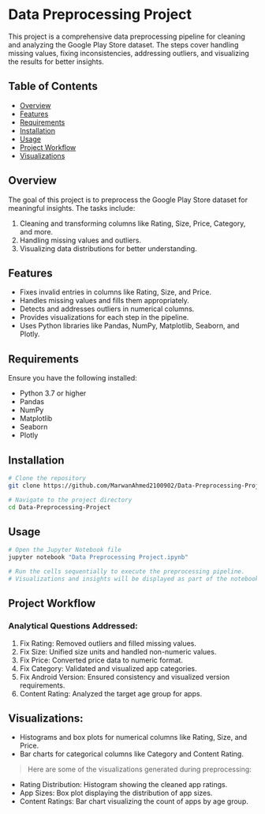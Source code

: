 # Data Preprocessing Project

This project is a comprehensive data preprocessing pipeline for cleaning and analyzing the Google Play Store dataset. The steps cover handling missing values, fixing inconsistencies, addressing outliers, and visualizing the results for better insights.

## Table of Contents
- [Overview](#overview)
- [Features](#features)
- [Requirements](#requirements)
- [Installation](#installation)
- [Usage](#usage)
- [Project Workflow](#project-workflow)
- [Visualizations](#visualizations)

## Overview
The goal of this project is to preprocess the Google Play Store dataset for meaningful insights. The tasks include:
1. Cleaning and transforming columns like Rating, Size, Price, Category, and more.
2. Handling missing values and outliers.
3. Visualizing data distributions for better understanding.

## Features
- Fixes invalid entries in columns like Rating, Size, and Price.
- Handles missing values and fills them appropriately.
- Detects and addresses outliers in numerical columns.
- Provides visualizations for each step in the pipeline.
- Uses Python libraries like Pandas, NumPy, Matplotlib, Seaborn, and Plotly.

## Requirements
Ensure you have the following installed:
- Python 3.7 or higher
- Pandas
- NumPy
- Matplotlib
- Seaborn
- Plotly

## Installation
```bash
# Clone the repository
git clone https://github.com/MarwanAhmed2100902/Data-Preprocessing-Project.git

# Navigate to the project directory
cd Data-Preprocessing-Project
```
## Usage
```bash
# Open the Jupyter Notebook file
jupyter notebook "Data Preprocessing Project.ipynb"

# Run the cells sequentially to execute the preprocessing pipeline.
# Visualizations and insights will be displayed as part of the notebook.
```
## Project Workflow
### Analytical Questions Addressed:
1. Fix Rating: Removed outliers and filled missing values.
2. Fix Size: Unified size units and handled non-numeric values.
3. Fix Price: Converted price data to numeric format.
4. Fix Category: Validated and visualized app categories.
5. Fix Android Version: Ensured consistency and visualized version requirements.
6. Content Rating: Analyzed the target age group for apps.
   
## Visualizations:
- Histograms and box plots for numerical columns like Rating, Size, and Price.
- Bar charts for categorical columns like Category and Content Rating.
  
> Here are some of the visualizations generated during preprocessing:

- Rating Distribution: Histogram showing the cleaned app ratings.
- App Sizes: Box plot displaying the distribution of app sizes.
- Content Ratings: Bar chart visualizing the count of apps by age group.
